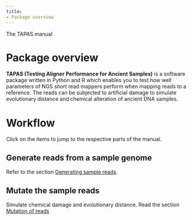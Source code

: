 ```yaml
---
title:
- Package overview
---
```


<span class="title">The TAPAS manual</span>

Package overview
================

**TAPAS (Testing Aligner Performance for Ancient Samples)** is a software
package written in Python and R which enables you to test how well parameters of
NGS short read mappers perform when mapping reads to a reference. The reads can
be subjected to artificial damage to simulate evolutionary distance and chemical
alteration of ancient DNA samples. 


Workflow
========

Click on the items to jump to the respective parts of the manual.

Generate reads from a sample genome
-----------------------------------

Refer to the section [Generating sample reads](#generating-sample-reads).

Mutate the sample reads
-----------------------

Simulate chemical damage and evolutionary distance. Read the section
[Mutation of reads](#mutation-of-reads)






